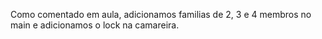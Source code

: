 Como comentado em aula, adicionamos familias de 2, 3 e 4 membros no main e adicionamos o lock na camareira. 
